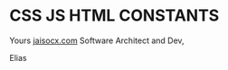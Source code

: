 # CSS JS HTML CONSTANTS



Yours [jaisocx.com](https://jaisocx.com/) Software Architect and Dev,

Elias


